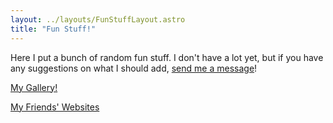 ```yaml
---
layout: ../layouts/FunStuffLayout.astro
title: "Fun Stuff!"
---
```


Here I put a bunch of random fun stuff. I don't have a lot yet, but if you have any suggestions on what I should add, [send me a message](/contact)!

[My Gallery!](/gallery)

[My Friends' Websites](/fun/friends)
